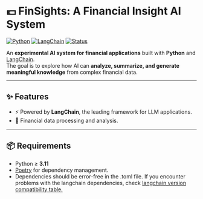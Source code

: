 # 💷 FinSights: A Financial Insight AI System

[![Python](https://img.shields.io/badge/python-≥3.11-blue.svg)](https://www.python.org/)
[![LangChain](https://img.shields.io/badge/LangChain-🚀-green.svg)](https://www.langchain.com/)
[![Status](https://img.shields.io/badge/status-experimental-orange.svg)]()

An **experimental AI system for financial applications** built with **Python** and [LangChain](https://www.langchain.com/).  
The goal is to explore how AI can **analyze, summarize, and generate meaningful knowledge** from complex financial data.

---

## ✨ Features
- ⚡️ Powered by **LangChain**, the leading framework for LLM applications.  
- 🔎 Financial data processing and analysis.  

---

## 📦 Requirements
- Python ≥ **3.11**  
- [Poetry](https://python-poetry.org/)  for dependency management.  
- Dependencies should be error-free in the .toml file. If you encounter problems with the langchain dependencies, check [langchain version compatibility table.](https://python.langchain.com/docs/versions/v0_3/)